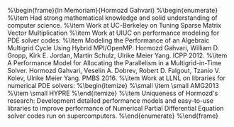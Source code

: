 
%\begin{frame}{In Memoriam}{Hormozd Gahvari}
%\begin{enumerate}
%\item Had strong mathematical knowledge and solid understanding of computer science.
%\item Work at UC-Berkeley on Tuning Sparse Matrix Vector Multiplication
%\item Work at UIUC on performance modeling for PDE solver codes: 
%\item Modeling the Performance of an Algebraic Multigrid Cycle Using Hybrid MPI/OpenMP. Hormozd Gahvari, William D. Gropp, Kirk E. Jordan, Martin Schulz, Ulrike Meier Yang. ICPP 2012.
%\item A Performance Model for Allocating the Parallelism in a Multigrid-in-Time Solver. Hormozd Gahvari, Veselin A. Dobrev, Robert D. Falgout, Tzanio V. Kolev, Ulrike Meier Yang. PMBS 2016. 
%\item Work at LLNL on libraries for numerical PDE solvers: 
%\begin{itemize}
%\small \item \small AMG2013 
%\item \small HYPRE
%\end{itemize}
%\item Uniqueness of Hormozd's research: Development detailed performance models and easy-to-use libraries to improve performance of Numerical Partial Differential Equation solver codes run on supercomputers. 
%\end{enumerate}
%\end{frame} 
